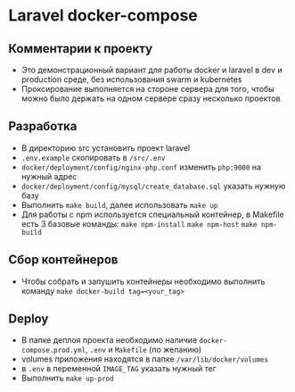 # Laravel docker-compose

## Комментарии к проекту
- Это демонстрационный вариант для работы docker и laravel в dev и production среде, без использования swarm и kubernetes
- Проксирование выполняется на стороне сервера для того, чтобы можно было держать на одном сервере сразу несколько проектов

## Разработка
- В директорию src установить проект laravel
- `.env.example` скопировать в `/src/.env`
- `docker/deployment/config/nginx-php.conf` изменить `php:9000` на нужный адрес
- `docker/deployment/config/mysql/create_database.sql` указать нужную базу
- Выполнить `make build`, далее использовать `make up`
- Для работы с npm используется специальный контейнер, в Makefile есть 3 базовые команды: `make npm-install` `make npm-host` `make npm-build`

## Сбор контейнеров
- Чтобы собрать и запушить контейнеры необходимо выполнить команду `make docker-build tag=<your_tag>`

## Deploy
- В папке деплоя проекта необходимо наличие `docker-compose.prod.yml`, `.env` и `Makefile` (по желанию)
- volumes приложения находятся в папке `/var/lib/docker/volumes`
- в `.env` в переменной `IMAGE_TAG` указать нужный тег
- Выполнить `make up-prod`